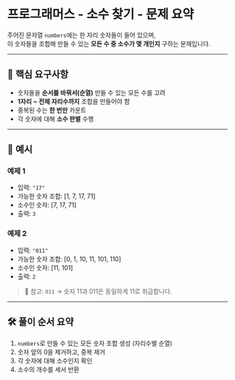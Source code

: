 # 프로그래머스 - 소수 찾기 - 문제 요약

주어진 문자열 `numbers`에는 한 자리 숫자들이 들어 있으며,  
이 숫자들을 조합해 만들 수 있는 **모든 수 중 소수가 몇 개인지** 구하는 문제입니다.

---

## 📌 핵심 요구사항

- 숫자들을 **순서를 바꿔서(순열)** 만들 수 있는 모든 수를 고려
- **1자리 ~ 전체 자리수까지** 조합을 만들어야 함
- 중복된 수는 **한 번만** 카운트
- 각 숫자에 대해 **소수 판별** 수행

---

## 🎯 예시

### 예제 1

- 입력: `"17"`
- 가능한 숫자 조합: [1, 7, 17, 71]
- 소수인 숫자: [7, 17, 71]
- 출력: `3`

### 예제 2

- 입력: `"011"`
- 가능한 숫자 조합: [0, 1, 10, 11, 101, 110]
- 소수인 숫자: [11, 101]
- 출력: `2`

> 🔹 참고: `011` → 숫자 11과 011은 동일하게 11로 취급합니다.

---

## 🛠️ 풀이 순서 요약

1. `numbers`로 만들 수 있는 모든 숫자 조합 생성 (자리수별 순열)
2. 숫자 앞의 0을 제거하고, 중복 제거
3. 각 숫자에 대해 소수인지 확인
4. 소수의 개수를 세서 반환
